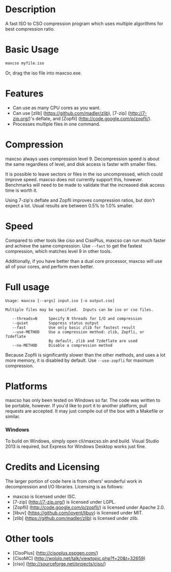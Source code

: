 Description
===========

A fast ISO to CSO compression program which uses multiple algorithms for best compression ratio.


Basic Usage
===========

```sh
maxcso myfile.iso
```

Or, drag the iso file into maxcso.exe.


Features
===========

  * Can use as many CPU cores as you want.
  * Can use [zlib] (https://github.com/madler/zlib), [7-zip] (http://7-zip.org/)'s deflate,
    and [Zopfli] (http://code.google.com/p/zopfli/).
  * Processes multiple files in one command.


Compression
===========

maxcso always uses compression level 9.  Decompression speed is about the same regardless of
level, and disk access is faster with smaller files.

It is possible to leave sectors or files in the iso uncompressed, which could improve speed.
maxcso does not currently support this, however.  Benchmarks will need to be made to validate
that the increased disk access time is worth it.

Using 7-zip's deflate and Zopfli improves compression ratios, but don't expect a lot.  Usual
results are between 0.5% to 1.0% smaller.


Speed
===========

Compared to other tools like ciso and CisoPlus, maxcso can run much faster and achieve the same
compression.  Use `--fast` to get the fastest compression, which matches level 9 in other tools.

Additionally, if you have better than a dual core processor, maxcso will use all of your cores,
and perform even better.


Full usage
===========

```
Usage: maxcso [--args] input.iso [-o output.cso]

Multiple files may be specified.  Inputs can be iso or cso files.

   --threads=N     Specify N threads for I/O and compression
   --quiet         Suppress status output
   --fast          Use only basic zlib for fastest result
   --use-METHOD    Use a compression method: zlib, Zopfli, or 7zdeflate
                   By default, zlib and 7zdeflate are used
   --no-METHOD     Disable a compression method
```

Because Zopfli is significantly slower than the other methods, and uses a lot more memory, it
is disabled by default.  Use `--use-zopfli` for maximum compression.


Platforms
===========

maxcso has only been tested on Windows so far.  The code was written to be portable, however.
If you'd like to port it to another platform, pull requests are accepted.  It may just compile
out of the box with a Makefile or similar.

### Windows

To build on Windows, simply open cli/maxcso.sln and build.  Visual Studio 2013 is required, but
Express for Windows Desktop works just fine.


Credits and Licensing
===========

The larger portion of code here is from others' wonderful work in decompression and I/O
libraries.  Licensing is as follows:

 * maxcso is licensed under ISC.
 * [7-zip] (http://7-zip.org/) is licensed under LGPL.
 * [Zopfli] (http://code.google.com/p/zopfli/) is licensed under Apache 2.0.
 * [libuv] (https://github.com/joyent/libuv) is licensed under MIT.
 * [zlib] (https://github.com/madler/zlib) is licensed under zlib.


Other tools
===========

 * [CisoPlus] (http://cisoplus.pspgen.com/)
 * [CisoMC] (http://wololo.net/talk/viewtopic.php?f=20&t=32659)
 * [ciso] (http://sourceforge.net/projects/ciso/)
